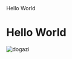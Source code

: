 <!DOCTYPE html>
<html lang="en">
<head>
  <meta charset="UTF-8">
  <meta name="viewport" content="width=device-width, initial-scale=1.0">
  Hello World
</head>
<body>
  <h1>Hello World</h1>
  <img src="https://preview.redd.it/g5wlaiahk6he1.jpeg?width=1080&crop=smart&auto=webp&s=30257a20ad64a8ef52970ccce1ceba1783133828" alt="dogazi" />
</body>
</html>
